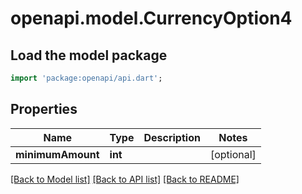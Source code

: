 # openapi.model.CurrencyOption4

## Load the model package
```dart
import 'package:openapi/api.dart';
```

## Properties
Name | Type | Description | Notes
------------ | ------------- | ------------- | -------------
**minimumAmount** | **int** |  | [optional] 

[[Back to Model list]](../README.md#documentation-for-models) [[Back to API list]](../README.md#documentation-for-api-endpoints) [[Back to README]](../README.md)


